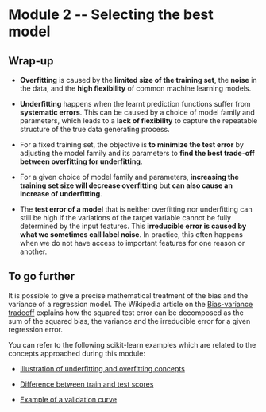 # Module 2 -- Selecting the best model

## Wrap-up
* **Overfitting** is caused by the **limited size of the training set**, the **noise** in the data, and the **high flexibility** of common machine learning models.

* **Underfitting** happens when the learnt prediction functions suffer from **systematic errors**. This can be caused by a choice of model family and parameters, which leads to a **lack of flexibility** to capture the repeatable structure of the true data generating process.

* For a fixed training set, the objective is **to minimize the test error** by adjusting the model family and its parameters to **find the best trade-off between overfitting for underfitting**.

* For a given choice of model family and parameters, **increasing the training set size will decrease overfitting** but **can also cause an increase of underfitting**.

* The **test error of a model** that is neither overfitting nor underfitting can still be high if the variations of the target variable cannot be fully determined by the input features. This **irreducible error is caused by what we sometimes call label noise**. In practice, this often happens when we do not have access to important features for one reason or another.

## To go further
It is possible to give a precise mathematical treatment of the bias and the variance of a regression model. The Wikipedia article on the [Bias-variance tradeoff](https://en.wikipedia.org/wiki/Bias%E2%80%93variance_tradeoff) explains how the squared test error can be decomposed as the sum of the squared bias, the variance and the irreducible error for a given regression error.

You can refer to the following scikit-learn examples which are related to the concepts approached during this module:
* [Illustration of underfitting and overfitting concepts](https://scikit-learn.org/stable/auto_examples/model_selection/plot_underfitting_overfitting.html#sphx-glr-auto-examples-model-selection-plot-underfitting-overfitting-py)

* [Difference between train and test scores](https://scikit-learn.org/stable/auto_examples/model_selection/plot_train_error_vs_test_error.html#sphx-glr-auto-examples-model-selection-plot-train-error-vs-test-error-py)

* [Example of a validation curve](https://scikit-learn.org/stable/auto_examples/model_selection/plot_validation_curve.html#sphx-glr-auto-examples-model-selection-plot-validation-curve-py)